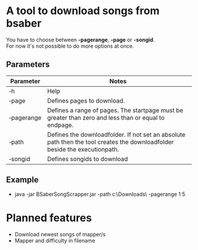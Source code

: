# A tool to download songs from bsaber
You have to choose between **-pagerange**, **-page** or **-songid**.  
For now it's not possible to do more options at once.

## Parameters
| Parameter | Notes |
| - | - |
| &#8209;h | Help |
| &#8209;page <PAGENUMBERS> | Defines pages to download. |
| &#8209;pagerange <PAGESTART PAGEEND> | Defines a range of pages. The startpage must be greater than zero and less than or equal to endpage. |
| &#8209;path <DOWNLOADPATH> | Defines the downloadfolder. If not set an absolute path then the tool creates the downloadfolder beside the executionpath. |
| &#8209;songid <SONGIDS> | Defines songids to download |

## Example
* java -jar BSaberSongScrapper.jar -path c:\Downloads\ -pagerange 1 5


# Planned features
* Download newest songs of mapper/s
* Mapper and difficulty in filename
